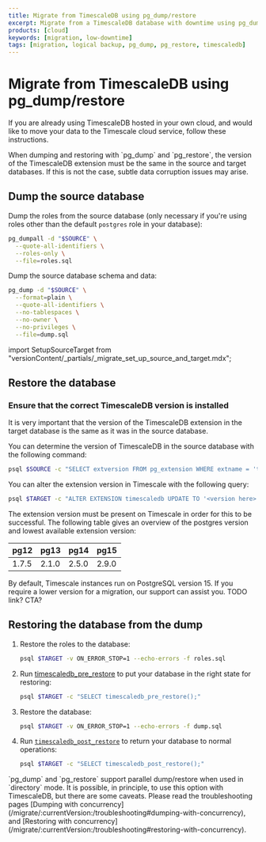 ```yaml
---
title: Migrate from TimescaleDB using pg_dump/restore
excerpt: Migrate from a TimescaleDB database with downtime using pg_dump/restore
products: [cloud]
keywords: [migration, low-downtime]
tags: [migration, logical backup, pg_dump, pg_restore, timescaledb]
---
```


# Migrate from TimescaleDB using pg_dump/restore

If you are already using TimescaleDB hosted in your own cloud, and would like
to move your data to the Timescale cloud service, follow these instructions.

<Highlight type="note">
When dumping and restoring with `pg_dump` and `pg_restore`, the version of the
TimescaleDB extension must be the same in the source and target databases. If
this is not the case, subtle data corruption issues may arise.
</Highlight>

## Dump the source database

Dump the roles from the source database (only necessary if you're using roles
other than the default `postgres` role in your database):

```bash
pg_dumpall -d "$SOURCE" \
  --quote-all-identifiers \
  --roles-only \
  --file=roles.sql
```

Dump the source database schema and data:

```bash
pg_dump -d "$SOURCE" \
  --format=plain \
  --quote-all-identifiers \
  --no-tablespaces \
  --no-owner \
  --no-privileges \
  --file=dump.sql
```

import SetupSourceTarget from "versionContent/_partials/_migrate_set_up_source_and_target.mdx";

<SetupSourceTarget />

## Restore the database

### Ensure that the correct TimescaleDB version is installed

It is very important that the version of the TimescaleDB extension in the
target database is the same as it was in the source database.

You can determine the version of TimescaleDB in the source database with the
following command:

```bash
psql $SOURCE -c "SELECT extversion FROM pg_extension WHERE extname = 'timescaledb';"
```

You can alter the extension version in Timescale with the following query:

```bash
psql $TARGET -c "ALTER EXTENSION timescaledb UPDATE TO '<version here>';"
```

The extension version must be present on Timescale in order for this to be
successful. The following table gives an overview of the postgres version and
lowest available extension version:

| pg12  | pg13  | pg14  | pg15  |
|-------|-------|-------|-------|
| 1.7.5 | 2.1.0 | 2.5.0 | 2.9.0 |

By default, Timescale instances run on PostgreSQL version 15. If you require a
lower version for a migration, our support can assist you. TODO link? CTA?

<Procedure>

## Restoring the database from the dump

1. Restore the roles to the database:

    ```bash
    psql $TARGET -v ON_ERROR_STOP=1 --echo-errors -f roles.sql
    ```

1.  Run [timescaledb_pre_restore][timescaledb_pre_restore] to put your database
    in the right state for restoring:

    ```bash
    psql $TARGET -c "SELECT timescaledb_pre_restore();"
    ```

1.  Restore the database:

    ```bash
    psql $TARGET -v ON_ERROR_STOP=1 --echo-errors -f dump.sql
    ```

1.  Run [`timescaledb_post_restore`][timescaledb_post_restore] to return your
    database to normal operations:

    ```bash
    psql $TARGET -c "SELECT timescaledb_post_restore();"
    ```

</Procedure>

<Highlight type="note">
`pg_dump` and `pg_restore` support parallel dump/restore when used in
`directory` mode. It is possible, in principle, to use this option with
TimescaleDB, but there are some caveats. Please read the troubleshooting pages
[Dumping with concurrency](/migrate/:currentVersion:/troubleshooting#dumping-with-concurrency),
and [Restoring with concurrency](/migrate/:currentVersion:/troubleshooting#restoring-with-concurrency).
</Highlight>

[timescaledb_pre_restore]: /api/:currentVersion:/administration/timescaledb_pre_restore/
[timescaledb_post_restore]: /api/:currentVersion:/administration/timescaledb_post_restore/
[troubleshooting]: /self-hosted/:currentVersion:/troubleshooting/#versions-are-mismatched-when-dumping-and-restoring-a-database
[postgres-docs]: https://www.postgresql.org/docs/current/app-pg-dumpall.html
[dumping-and-locks]: /migrate/:currentVersion:/troubleshooting#dumping-and-locks
